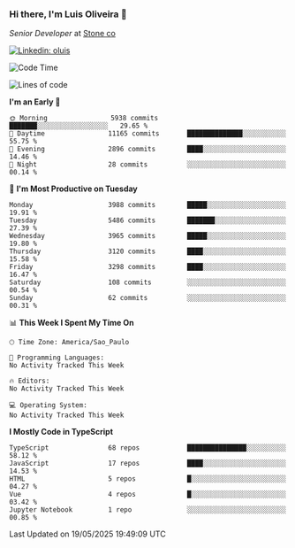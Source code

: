 ### Hi there, I'm Luis Oliveira 👋
*Senior Developer* at [Stone co](https://www.stone.com.br)  

[![Linkedin: oluis](https://img.shields.io/badge/-ooluis-blue?style=flat-square&logo=Linkedin&logoColor=white&link=https://www.linkedin.com/in/ooluis)](https://www.linkedin.com/in/ooluis/)

<!--START_SECTION:waka-->
![Code Time](http://img.shields.io/badge/Code%20Time-4%2C800%20hrs%2047%20mins-blue)

![Lines of code](https://img.shields.io/badge/From%20Hello%20World%20I%27ve%20Written-8.6%20million%20lines%20of%20code-blue)

**I'm an Early 🐤** 

```text
🌞 Morning                5938 commits        ███████░░░░░░░░░░░░░░░░░░   29.65 % 
🌆 Daytime                11165 commits       ██████████████░░░░░░░░░░░   55.75 % 
🌃 Evening                2896 commits        ████░░░░░░░░░░░░░░░░░░░░░   14.46 % 
🌙 Night                  28 commits          ░░░░░░░░░░░░░░░░░░░░░░░░░   00.14 % 
```
📅 **I'm Most Productive on Tuesday** 

```text
Monday                   3988 commits        █████░░░░░░░░░░░░░░░░░░░░   19.91 % 
Tuesday                  5486 commits        ███████░░░░░░░░░░░░░░░░░░   27.39 % 
Wednesday                3965 commits        █████░░░░░░░░░░░░░░░░░░░░   19.80 % 
Thursday                 3120 commits        ████░░░░░░░░░░░░░░░░░░░░░   15.58 % 
Friday                   3298 commits        ████░░░░░░░░░░░░░░░░░░░░░   16.47 % 
Saturday                 108 commits         ░░░░░░░░░░░░░░░░░░░░░░░░░   00.54 % 
Sunday                   62 commits          ░░░░░░░░░░░░░░░░░░░░░░░░░   00.31 % 
```


📊 **This Week I Spent My Time On** 

```text
🕑︎ Time Zone: America/Sao_Paulo

💬 Programming Languages: 
No Activity Tracked This Week

🔥 Editors: 
No Activity Tracked This Week

💻 Operating System: 
No Activity Tracked This Week
```

**I Mostly Code in TypeScript** 

```text
TypeScript               68 repos            ███████████████░░░░░░░░░░   58.12 % 
JavaScript               17 repos            ████░░░░░░░░░░░░░░░░░░░░░   14.53 % 
HTML                     5 repos             █░░░░░░░░░░░░░░░░░░░░░░░░   04.27 % 
Vue                      4 repos             █░░░░░░░░░░░░░░░░░░░░░░░░   03.42 % 
Jupyter Notebook         1 repo              ░░░░░░░░░░░░░░░░░░░░░░░░░   00.85 % 
```




 Last Updated on 19/05/2025 19:49:09 UTC
<!--END_SECTION:waka-->
